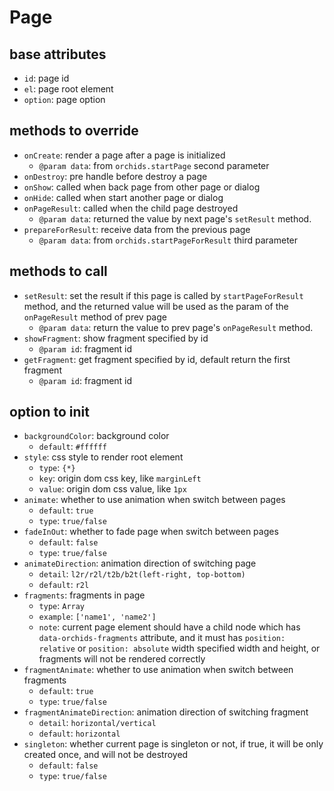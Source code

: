 # Page

## base attributes

* `id`: page id
* `el`: page root element
* `option`: page option

## methods to override

* `onCreate`: render a page after a page is initialized
    - `@param data`: from `orchids.startPage` second parameter
* `onDestroy`: pre handle before destroy a page
* `onShow`: called when back page from other page or dialog
* `onHide`: called when start another page or dialog
* `onPageResult`: called when the child page destroyed
    - `@param data`: returned the value by next page's `setResult` method.
* `prepareForResult`: receive data from the previous page
    - `@param data`: from `orchids.startPageForResult` third parameter
    
## methods to call

* `setResult`: set the result if this page is called by `startPageForResult` method, and the returned value will be used as the param of the `onPageResult` method of prev page
    - `@param data`: return the value to prev page's `onPageResult` method.
* `showFragment`: show fragment specified by id
    - `@param id`: fragment id
* `getFragment`: get fragment specified by id, default return the first fragment
    - `@param id`: fragment id

## option to init

* `backgroundColor`: background color
    - `default`: `#ffffff`
* `style`: css style to render root element
    - `type`: `{*}`
    - `key`: origin dom css key, like `marginLeft`
    - `value`: origin dom css value, like `1px`
* `animate`: whether to use animation when switch between pages
    - `default`: `true`
    - `type`: `true/false`
* `fadeInOut`: whether to fade page when switch between pages
    - `default`: `false`
    - `type`: `true/false`
* `animateDirection`: animation direction of switching page
    - `detail`: `l2r/r2l/t2b/b2t(left-right, top-bottom)`
    - `default`: `r2l`
* `fragments`: fragments in page
    - `type`: `Array`
    - `example`: `['name1', 'name2']`
    - `note`: current page element should have a child node which has `data-orchids-fragments` attribute, and it must has `position: relative` or `position: absolute` width specified width and height, or fragments will not be rendered correctly
* `fragmentAnimate`: whether to use animation when switch between fragments
    - `default`: `true`
    - `type`: `true/false`
* `fragmentAnimateDirection`: animation direction of switching fragment
    - `detail`: `horizontal/vertical`
    - `default`: `horizontal`
* `singleton`: whether current page is singleton or not, if true, it will be only created once, and will not be destroyed
    - `default`: `false`
    - `type`: `true/false`
